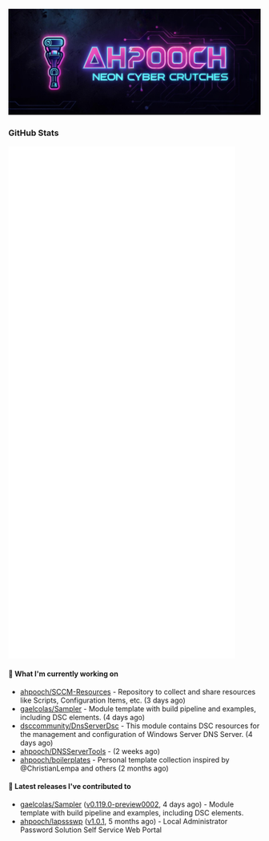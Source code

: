<p align="center"><img src="https://raw.githubusercontent.com/ahpooch/ahpooch/main/ahpooch_NeonCyberCrutches.jpeg" />

### GitHub Stats
<p align="left"><img src="https://raw.githubusercontent.com/ahpooch/ahpooch/main/github-metrics.svg" /></p>

#### 👷 What I'm currently working on

- [ahpooch/SCCM-Resources](https://github.com/ahpooch/SCCM-Resources) - Repository to collect and share resources like Scripts, Configuration Items, etc. (3 days ago)
- [gaelcolas/Sampler](https://github.com/gaelcolas/Sampler) - Module template with build pipeline and examples, including DSC elements. (4 days ago)
- [dsccommunity/DnsServerDsc](https://github.com/dsccommunity/DnsServerDsc) - This module contains DSC resources for the management and configuration of Windows Server DNS Server. (4 days ago)
- [ahpooch/DNSServerTools](https://github.com/ahpooch/DNSServerTools) -  (2 weeks ago)
- [ahpooch/boilerplates](https://github.com/ahpooch/boilerplates) - Personal template collection inspired by @ChristianLempa and others (2 months ago)

#### 🚀 Latest releases I've contributed to

- [gaelcolas/Sampler](https://github.com/gaelcolas/Sampler) ([v0.119.0-preview0002](https://github.com/gaelcolas/Sampler/releases/tag/v0.119.0-preview0002), 4 days ago) - Module template with build pipeline and examples, including DSC elements.
- [ahpooch/lapssswp](https://github.com/ahpooch/lapssswp) ([v1.0.1](https://github.com/ahpooch/lapssswp/releases/tag/v1.0.1), 5 months ago) - Local Administrator Password Solution Self Service Web Portal
